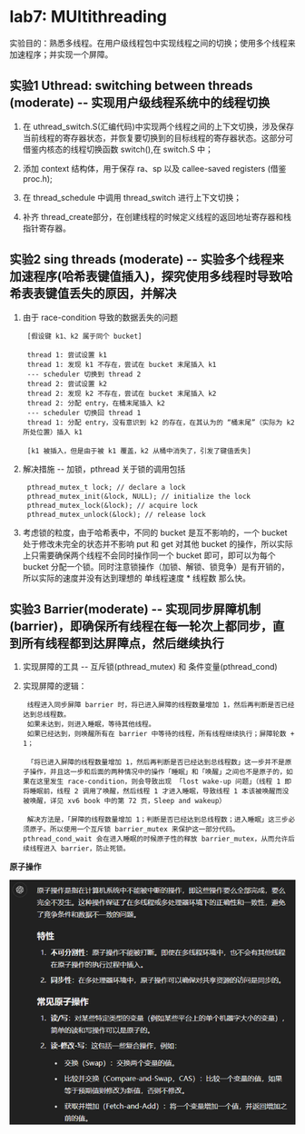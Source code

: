# lab7: MUltithreading

实验目的：熟悉多线程。在用户级线程包中实现线程之间的切换；使用多个线程来加速程序；并实现一个屏障。

## 实验1 Uthread: switching between threads (moderate) -- 实现用户级线程系统中的线程切换

1. 在 uthread_switch.S(汇编代码)中实现两个线程之间的上下文切换，涉及保存当前线程的寄存器状态，并恢复要切换到的目标线程的寄存器状态。这部分可借鉴内核态的线程切换函数 switch(),在 switch.S 中；

2. 添加 context 结构体，用于保存 ra、sp 以及 callee-saved registers (借鉴 proc.h);

3. 在 thread_schedule 中调用 thread_switch 进行上下文切换；

4. 补齐 thread_create部分，在创建线程的时候定义线程的返回地址寄存器和栈指针寄存器。

## 实验2 sing threads (moderate) -- 实验多个线程来加速程序(哈希表键值插入)，探究使用多线程时导致哈希表表键值丢失的原因，并解决

1. 由于 race-condition 导致的数据丢失的问题

        [假设键 k1、k2 属于同个 bucket]

        thread 1: 尝试设置 k1
        thread 1: 发现 k1 不存在，尝试在 bucket 末尾插入 k1
        --- scheduler 切换到 thread 2
        thread 2: 尝试设置 k2
        thread 2: 发现 k2 不存在，尝试在 bucket 末尾插入 k2
        thread 2: 分配 entry，在桶末尾插入 k2
        --- scheduler 切换回 thread 1
        thread 1: 分配 entry，没有意识到 k2 的存在，在其认为的 “桶末尾”（实际为 k2 所处位置）插入 k1

        [k1 被插入，但是由于被 k1 覆盖，k2 从桶中消失了，引发了键值丢失]

2. 解决措施 -- 加锁，pthread 关于锁的调用包括

        pthread_mutex_t lock; // declare a lock
        pthread_mutex_init(&lock, NULL); // initialize the lock
        pthread_mutex_lock(&lock); // acquire lock
        pthread_mutex_unlock(&lock); // release lock

3. 考虑锁的粒度，由于哈希表中，不同的 bucket 是互不影响的，一个 bucket 处于修改未完全的状态并不影响 put 和 get 对其他 bucket 的操作，所以实际上只需要确保两个线程不会同时操作同一个 bucket 即可，即可以为每个 bucket 分配一个锁。同时注意锁操作（加锁、解锁、锁竞争）是有开销的，所以实际的速度并没有达到理想的 单线程速度 * 线程数 那么快。

## 实验3 Barrier(moderate) -- 实现同步屏障机制(barrier)，即确保所有线程在每一轮次上都同步，直到所有线程都到达屏障点，然后继续执行

1. 实现屏障的工具 -- 互斥锁(pthread_mutex) 和 条件变量(pthread_cond)

2. 实现屏障的逻辑：

        线程进入同步屏障 barrier 时，将已进入屏障的线程数量增加 1，然后再判断是否已经达到总线程数。
        如果未达到，则进入睡眠，等待其他线程。
        如果已经达到，则唤醒所有在 barrier 中等待的线程，所有线程继续执行；屏障轮数 + 1；

        「将已进入屏障的线程数量增加 1，然后再判断是否已经达到总线程数」这一步并不是原子操作，并且这一步和后面的两种情况中的操作「睡眠」和「唤醒」之间也不是原子的，如果在这里发生 race-condition，则会导致出现 「lost wake-up 问题」（线程 1 即将睡眠前，线程 2 调用了唤醒，然后线程 1 才进入睡眠，导致线程 1 本该被唤醒而没被唤醒，详见 xv6 book 中的第 72 页，Sleep and wakeup）

        解决方法是，「屏障的线程数量增加 1；判断是否已经达到总线程数；进入睡眠」这三步必须原子。所以使用一个互斥锁 barrier_mutex 来保护这一部分代码。pthread_cond_wait 会在进入睡眠的时候原子性的释放 barrier_mutex，从而允许后续线程进入 barrier，防止死锁。

**原子操作**

![alt text](image.png)
